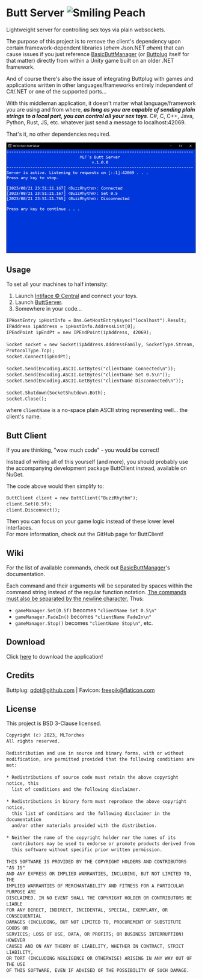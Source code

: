 
# Butt Server ![Smiling Peach](https://camo.githubusercontent.com/82d932c73232f2fa5afaad48b74c5c16d659ba1a138b56e6965777356370c025/68747470733a2f2f6d6c746f72636865732e6769746875622e696f2f4261736963427574744d616e616765722f7265736f75726365732f66617669636f6e32342e706e67)

Lightweight server for controlling sex toys via plain websockets.

The purpose of this project is to remove the client's dependency upon certain framework-dependent libraries (*ahem* Json.NET *ahem*) that can cause issues if you just reference [BasicButtManager](https://github.com/MLTorches/BasicButtManager) (or [Buttplug](https://github.com/buttplugio/buttplug-csharp) itself for that matter) directly from within a Unity game built on an older .NET framework.

And of course there's also the issue of integrating Buttplug with games and applications written in other languages/frameworks entirely independent of C#/.NET or one of the supported ports...

With this middleman application, it doesn't matter what language/framework you are using and from where, ***as long as you are capable of sending plain strings to a local port, you can control all your sex toys***. C#, C, C++, Java, Python, Rust, JS, etc. whatever just send a message to localhost:42069.

That's it, no other dependencies required.

![Sample Server](https://github.com/MLTorches/ButtServer/blob/master/resources/server.PNG?raw=true)

## Usage

To set all your machines to half intensity:

1. Launch [Intiface :copyright: Central](https://intiface.com/central/) and connect your toys.
2. Launch [ButtServer](https://github.com/MLTorches/ButtServer/releases/latest).
3. Somewhere in your code...

```
IPHostEntry ipHostInfo = Dns.GetHostEntryAsync("localhost").Result;
IPAddress ipAddress = ipHostInfo.AddressList[0];
IPEndPoint ipEndPt = new IPEndPoint(ipAddress, 42069);

Socket socket = new Socket(ipAddress.AddressFamily, SocketType.Stream, ProtocolType.Tcp);
socket.Connect(ipEndPt);

socket.Send(Encoding.ASCII.GetBytes("clientName Connected\n"));
socket.Send(Encoding.ASCII.GetBytes("clientName Set 0.5\n"));
socket.Send(Encoding.ASCII.GetBytes("clientName Disconnected\n"));

socket.Shutdown(SocketShutdown.Both);
socket.Close();
```

where `clientName` is a no-space plain ASCII string representing well... the client's name.

## Butt Client
If you are thinking, "wow much code" - you would be correct!

Instead of writing all of this yourself (and more), you should probably use the accompanying development package ButtClient instead, available on NuGet.

The code above would then simplify to:
```
ButtClient client = new ButtClient("BuzzRhythm");
client.Set(0.5f);
client.Disconnect();
```

Then you can focus on your game logic instead of these lower level interfaces.<br/>
For more information, check out the GitHub page for ButtClient!

## Wiki
For the list of available commands, check out [BasicButtManager](https://mltorches.github.io/BasicButtManager/api/BasicButtManager.BasicButtManager.html)'s documentation.

Each command and their arguments will be separated by spaces within the command string instead of the regular function notation. <u>The commands must also be separated by the newline character.</u> Thus:
* `gameManager.Set(0.5f)` becomes `"clientName Set 0.5\n"`
* `gameManager.FadeIn()` becomes `"clientName FadeIn\n"`
* `gameManager.Stop()` becomes `"clientName Stop\n"`, etc.



## Download
Click [here](https://github.com/MLTorches/ButtServer/releases/latest) to download the application!

## Credits
Buttplug: [qdot@github.com](https://github.com/qdot) | Favicon: [freepik@flaticon.com](https://www.flaticon.com/authors/frdmn)

## License

This project is BSD 3-Clause licensed.

```text
Copyright (c) 2023, MLTorches
All rights reserved.

Redistribution and use in source and binary forms, with or without
modification, are permitted provided that the following conditions are met:

* Redistributions of source code must retain the above copyright notice, this
  list of conditions and the following disclaimer.

* Redistributions in binary form must reproduce the above copyright notice,
  this list of conditions and the following disclaimer in the documentation
  and/or other materials provided with the distribution.

* Neither the name of the copyright holder nor the names of its
  contributors may be used to endorse or promote products derived from
  this software without specific prior written permission.

THIS SOFTWARE IS PROVIDED BY THE COPYRIGHT HOLDERS AND CONTRIBUTORS "AS IS"
AND ANY EXPRESS OR IMPLIED WARRANTIES, INCLUDING, BUT NOT LIMITED TO, THE
IMPLIED WARRANTIES OF MERCHANTABILITY AND FITNESS FOR A PARTICULAR PURPOSE ARE
DISCLAIMED. IN NO EVENT SHALL THE COPYRIGHT HOLDER OR CONTRIBUTORS BE LIABLE
FOR ANY DIRECT, INDIRECT, INCIDENTAL, SPECIAL, EXEMPLARY, OR CONSEQUENTIAL
DAMAGES (INCLUDING, BUT NOT LIMITED TO, PROCUREMENT OF SUBSTITUTE GOODS OR
SERVICES; LOSS OF USE, DATA, OR PROFITS; OR BUSINESS INTERRUPTION) HOWEVER
CAUSED AND ON ANY THEORY OF LIABILITY, WHETHER IN CONTRACT, STRICT LIABILITY,
OR TORT (INCLUDING NEGLIGENCE OR OTHERWISE) ARISING IN ANY WAY OUT OF THE USE
OF THIS SOFTWARE, EVEN IF ADVISED OF THE POSSIBILITY OF SUCH DAMAGE.
```